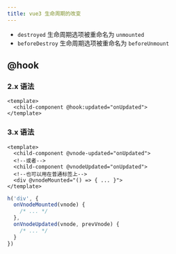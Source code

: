 ```yaml
---
title: vue3 生命周期的改变
---
```

- `destroyed` 生命周期选项被重命名为 `unmounted`
- `beforeDestroy` 生命周期选项被重命名为 `beforeUnmount`

## @hook

### 2.x 语法

```vue
<template>
  <child-component @hook:updated="onUpdated">
</template>
```

### 3.x 语法

```vue
<template>
  <child-component @vnode-updated="onUpdated">
  <!--或者-->
  <child-component @vnodeUpdated="onUpdated">
  <!--也可以用在普通标签上-->
  <div @vnodeMounted="() => { ... }">
</template>
```

```js
h('div', {
  onVnodeMounted(vnode) {
    /* ... */
  },
  onVnodeUpdated(vnode, prevVnode) {
    /* ... */
  }
})
```
